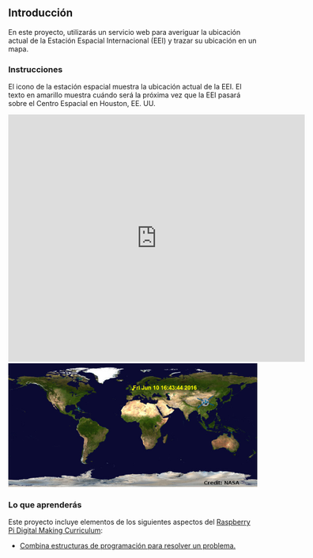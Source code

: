## Introducción

En este proyecto, utilizarás un servicio web para averiguar la ubicación actual de la Estación Espacial Internacional (EEI) y trazar su ubicación en un mapa.

### Instrucciones

El icono de la estación espacial muestra la ubicación actual de la EEI. El texto en amarillo muestra cuándo será la próxima vez que la EEI pasará sobre el Centro Espacial en Houston, EE. UU.

<div class="trinket">
  <iframe src="https://trinket.io/embed/python/a81b24b78b?outputOnly=true&start=result" width="600" height="500" frameborder="0" marginwidth="0" marginheight="0" allowfullscreen>
  </iframe>
  <img src="images/iss-final.png">
</div>

### Lo que aprenderás

Este proyecto incluye elementos de los siguientes aspectos del [Raspberry Pi Digital Making Curriculum](http://rpf.io/curriculum):

+ [Combina estructuras de programación para resolver un problema.](https://www.raspberrypi.org/curriculum/programming/builder)